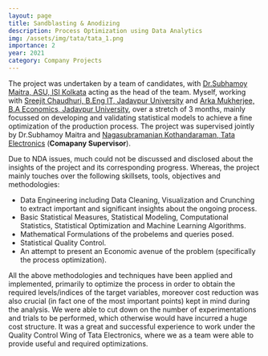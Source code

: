 ```yaml
---
layout: page
title: Sandblasting & Anodizing
description: Process Optimization using Data Analytics
img: /assets/img/tata/tata_1.png
importance: 2
year: 2021
category: Company Projects
---
```


The project was undertaken by a team of candidates, with [Dr.Subhamoy Maitra, ASU, ISI Kolkata](https://www.isical.ac.in/~subho/) acting as the head of the team. Myself, working with [Sreejit Chaudhuri, B.Eng IT, Jadavpur University]() and [Arka Mukherjee, B.A Economics, Jadavpur University](), over a stretch of 3 months, mainly focussed on developing and validating statistical models to achieve a fine optimization of the production process. The project was supervised jointly by Dr.Subhamoy Maitra and [Nagasubramanian Kothandaraman, Tata Electronics]() (**Comapany Supervisor**). 

Due to NDA issues, much could not be discussed and disclosed about the insights of the project and its corresponding progress. Whereas, the project mainly touches over the following skillsets, tools, objectives and methodologies:

* Data Engineering including Data Cleaning, Visualization and Crunching to extract important and significant insights about the ongoing process.
* Basic Statistical Measures, Statistical Modeling, Computational Statistics, Statistical Optimization and Machine Learning Algorithms.  
* Mathematical Formulations of the probelems and queries posed.
* Statistical Quality Control.
* An attempt to present an Economic avenue of the problem (specifically the process optimization).  

All the above methodologies and techniques have been applied and implemented, primarily to optimize the process in order to obtain the required levels/indices of the target variables, moreover cost reduction was also crucial (in fact one of the most important points) kept in mind during the analysis. We were able to cut down on the number of experimentations and trials to be performed, which otherwise would have incurred a huge cost structure. It was a great and successful experience to work under the Quality Control Wing of Tata Electronics, where we as a team were able to provide useful and required optimizations.
